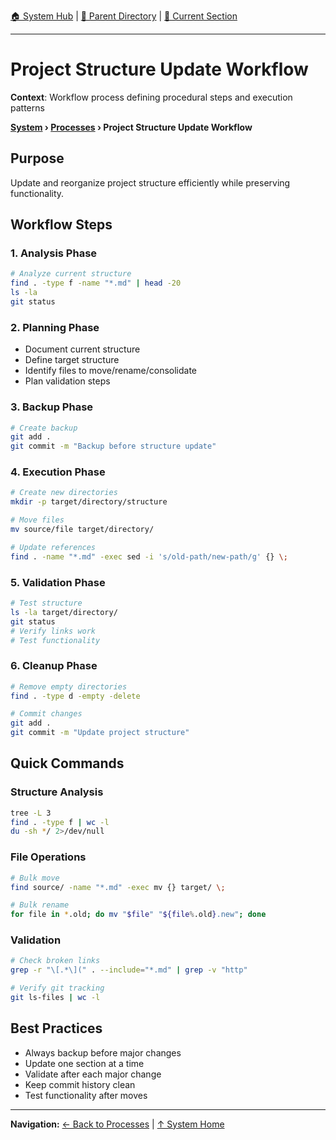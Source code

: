 [🏠 System Hub](../INDEX.md) | [📁 Parent Directory](./) | [📖 Current Section](#)

---

# Project Structure Update Workflow

**Context**: Workflow process defining procedural steps and execution patterns


**[System](../INDEX.md) › [Processes](../PROCESSES.md) › Project Structure Update Workflow**

## Purpose
Update and reorganize project structure efficiently while preserving functionality.

## Workflow Steps

### 1. Analysis Phase
```bash
# Analyze current structure
find . -type f -name "*.md" | head -20
ls -la
git status
```

### 2. Planning Phase
- Document current structure
- Define target structure
- Identify files to move/rename/consolidate
- Plan validation steps

### 3. Backup Phase
```bash
# Create backup
git add .
git commit -m "Backup before structure update"
```

### 4. Execution Phase
```bash
# Create new directories
mkdir -p target/directory/structure

# Move files
mv source/file target/directory/

# Update references
find . -name "*.md" -exec sed -i 's/old-path/new-path/g' {} \;
```

### 5. Validation Phase
```bash
# Test structure
ls -la target/directory/
git status
# Verify links work
# Test functionality
```

### 6. Cleanup Phase
```bash
# Remove empty directories
find . -type d -empty -delete

# Commit changes
git add .
git commit -m "Update project structure"
```

## Quick Commands

### Structure Analysis
```bash
tree -L 3
find . -type f | wc -l
du -sh */ 2>/dev/null
```

### File Operations
```bash
# Bulk move
find source/ -name "*.md" -exec mv {} target/ \;

# Bulk rename
for file in *.old; do mv "$file" "${file%.old}.new"; done
```

### Validation
```bash
# Check broken links
grep -r "\[.*\](" . --include="*.md" | grep -v "http"

# Verify git tracking
git ls-files | wc -l
```

## Best Practices
- Always backup before major changes
- Update one section at a time
- Validate after each major change
- Keep commit history clean
- Test functionality after moves

---
**Navigation:** [← Back to Processes](../PROCESSES.md) | [↑ System Home](../INDEX.md)
